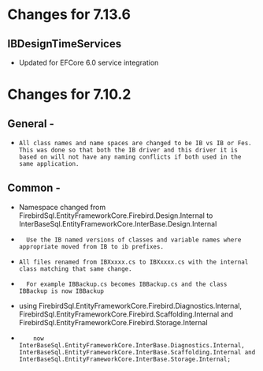 # Changes for 7.13.6

## IBDesignTimeServices
* Updated for EFCore 6.0 service integration

# Changes for 7.10.2 

##  General - 
*	  All class names and name spaces are changed to be IB vs IB or Fes.  This was done so that both the IB driver and this driver it is based on will not have any naming conflicts if both used in the same application.

##  Common -
*    Namespace changed from FirebirdSql.EntityFrameworkCore.Firebird.Design.Internal to InterBaseSql.EntityFrameworkCore.InterBase.Design.Internal
*		Use the IB named versions of classes and variable names where appropriate moved from IB to ib prefixes.
		
*	  All files renamed from IBXxxxx.cs to IBXxxxx.cs with the internal class matching that same change.  
*	    For example IBBackup.cs becomes IBBackup.cs and the class IBBackup is now IBBackup

*    using FirebirdSql.EntityFrameworkCore.Firebird.Diagnostics.Internal, FirebirdSql.EntityFrameworkCore.Firebird.Scaffolding.Internal and FirebirdSql.EntityFrameworkCore.Firebird.Storage.Internal
* 		  now InterBaseSql.EntityFrameworkCore.InterBase.Diagnostics.Internal, InterBaseSql.EntityFrameworkCore.InterBase.Scaffolding.Internal and InterBaseSql.EntityFrameworkCore.InterBase.Storage.Internal;

